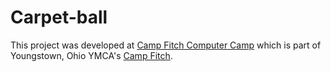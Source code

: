 # Carpet-ball
This project was developed at [Camp Fitch Computer Camp](http://campcomputer.com) which is part of Youngstown, Ohio YMCA's [Camp Fitch](http://www.campfitch.com).
